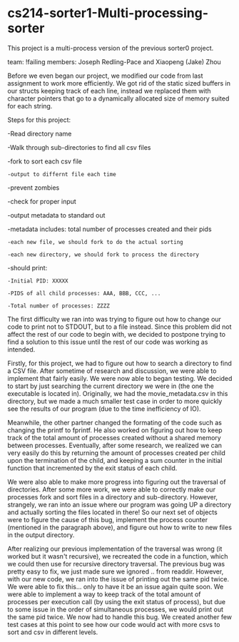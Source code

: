 # cs214-sorter1-Multi-processing-sorter
This project is a multi-process version of the previous sorter0 project.

team: !failing
members: Joseph Redling-Pace and Xiaopeng (Jake) Zhou

Before we even began our project, we modified our code from last assignment to work more efficiently. We got rid of the static sized  buffers in our structs keeping track of each line, instead we replaced them with character pointers that go to a dynamically allocated size of memory suited for each string.

Steps for this project:

-Read directory name

-Walk through sub-directories to find all csv files

-fork to sort each csv file

    -output to differnt file each time
    
-prevent zombies

-check for proper input

-output metadata to standard out

  -metadata includes: total number of processes created and their pids
  
    -each new file, we should fork to do the actual sorting
    
    -each new directory, we should fork to process the directory
    
  -should print:
  
    -Initial PID: XXXXX
    
    -PIDS of all child processes: AAA, BBB, CCC, ...
    
    -Total number of processes: ZZZZ
    
The first difficulty we ran into was trying to figure out how to change our code to print not to STDOUT, but to a file instead. Since this problem did not affect the rest of our code to begin with, we decided to postpone trying to find a solution to this issue until the rest of our code was working as intended.

Firstly, for this project, we had to figure out how to search a directory to find a CSV file. After sometime of research and discussion, we were able to implement that fairly easily. We were now able to began testing. We decided to start by just searching the current directory we were in (the one the executable is located in). Originally, we had the movie_metadata.csv in this directory, but we made a much smaller test case in order to more quickly see the results of our program (due to the time inefficiency of IO).

Meanwhile, the other partner changed the formating of the code such as changing the printf to fprintf. He also worked on figuring out how to keep track of the total amount of processes created without a shared memory between processes. Eventually, after some research, we realized we can very easily do this by returning the amount of processes created per child upon the termination of the child, and keeping a sum counter in the initial function that incremented by the exit status of each child.

We were also able to make more progress into figuring out the traversal of directories. After some more work, we were able to correctly make our processes fork and sort files in a directory and sub-directory. However, strangely, we ran into an issue where our program was going UP a directory and actually sorting the files located in there! So our next set of objects were to figure the cause of this bug, implement the process counter (mentioned in the paragraph above), and figure out how to write to new files in the output directory.

After realizing our previous implementation of the traversal was wrong (it worked but it wasn't recursive), we recreated the code in a function, which we could then use for recursive directory traversal. The previous bug was pretty easy to fix, we just made sure we ignored .. from readdir. However, with our new code, we ran into the issue of printing out the same pid twice. We were able to fix this... only to have it be an issue again quite soon. We were able to implement a way to keep track of the total amount of processes per execution call (by using the exit status of process), but due to some issue in the order of simultaneous processes, we would print out the same pid twice. We now had to handle this bug. We created another few test cases at this point to see how our code would act with more csvs to sort and csv in different levels.

